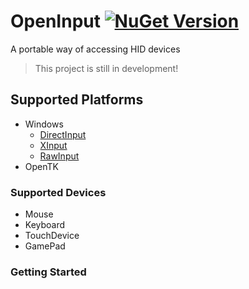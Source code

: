 # OpenInput [![NuGet Version](http://img.shields.io/nuget/v/OpenInput.svg)](https://www.nuget.org/packages/OpenInput)
A portable way of accessing HID devices

> This project is still in development!

## Supported Platforms

* Windows 
    * [DirectInput](src/OpenInput.Windows/DirectInput/README.md)
    * [XInput](src/OpenInput.Windows/XInput/README.md)
    * [RawInput](src/OpenInput.Windows/RawInput/README.md)
* OpenTK

### Supported Devices

* Mouse
* Keyboard
* TouchDevice
* GamePad

### Getting Started


